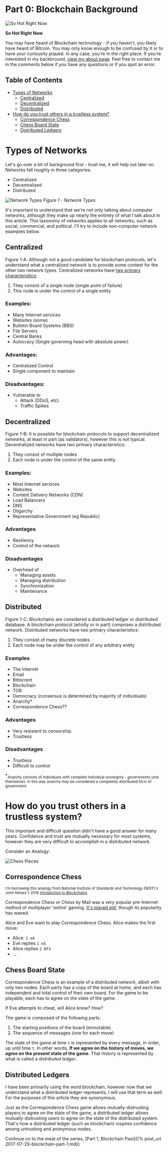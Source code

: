 # Part 0: Blockchain Background

![So Hot Right Now](/assets/images/posts/2017/sohotrightnow.jpg)

**So Hot Right Now**

You may have heard of Blockchain technology - if you haven't, you likely have heard of Bitcoin. You may only know enough to be confused by it or to have your curiousity piqued. In any case, you're in the right place. If you're interested in my backbround, [view my about page](/about). Feel free to contact me in the comments below if you have any questions or if you spot an error. 

## Table of Contents
- [Types of Networks](#types-of-networks)
    - [Centralized](#centralized)
    - [Decentralized](#decentralized)
    - [Distributed](#distributed)
- [How do you trust others in a trustless system?](#how-do-you-trust-others-in-a-trustless-system)
    - [Correspondence Chess](#correspondence-chess)
    - [Chess Board State](#chess-board-state)
    - [Distributed Ledgers](#distributed-ledgers)

# Types of Networks

Let's go over a bit of background first - trust me, it will help out later on. Networks fall roughly in three categories:

* Centralized
* Decentralized
* Distributed

![Network Types](/assets/images/posts/2017/networktypes.png)
*Figure 1 - Network Types*

It's important to understand that we're not only talking about computer networks, although they make up nearly the entirety of what I talk about in this article. This taxonomy of networks applies to all networks, such as social, commercial, and political. I'll try to include non-computer network examples below.




## Centralized

Figure 1-A: Although not a good candidate for blockchain protocols, let's understand what a centralized network is to provide some context for the other two network types. Centralized networks have [two primary characteristics](https://gnunet.org/centralized-dns):
1. They consist of a single node (single point of failure)
1. This node is under the control of a single entity


### Examples:
* Many Internet services
* Websites (some)
* Bulletin Board Systems (BBS)
* File Servers
* Central Banks
* Autocracy (Single governing head with absolute power)


### Advantages:
* Centralized Control 
* Single component to maintain


### Disadvantages:
* Vulnerable to
    * Attack (DDoS, etc)
    * Traffic Spikes




## Decentralized

Figure 1-B: It is possible for blockchain protocols to support decentralized networks, at least in part (as validators), however this is not typical. Decentralized networks have two primary characteristics:
1. They consist of multiple nodes
1. Each node is under the control of the same entity


### Examples:
* Most Internet services
* Websites
* Content Delivery Networks (CDN)
* Load Balancers
* DNS
* Oligarchy
* Representative Government (eg Republic)


### Advantages
* Resiliency
* Control of the network


### Disadvantages
* Overhead of
    * Managing assets
    * Managing distribution
    * Synchronization
    * Maintenance



## Distributed

Figure 1-C: Blockchains are considered a distributed ledger or distributed database. A blockchain protocol (wholly or in part) comprises a distributed network. Distributed networks have two primary characteristics:
1. They consist of many discrete nodes
1. Each node may be under the control of any arbitrary entity

### Examples
* The Internet
* Email
* Bittorrent
* Blockchain
* TOR
* Democracy (consensus is determined by majority of individuals)
* Anarchy*
* Correspondence Chess?? 

### Advantages
* Very resistent to censorship
* Trustless

### Disadvantages
* Trustless
* Difficult to control

\*<sub>Anarchy consists of individuals with complete individual sovreignty - governments unto themselves. In this way anarchy may be considered a completely distributed form of government.</sub>




# How do you trust others in a trustless system?
This important and difficult question didn't have a good answer for many years. Confidence and trust are mutually necessary for most systems, however they are very difficult to accomplish in a distributed network.

Consider an Analogy:

![Chess Pieces](/assets/images/posts/2017/chess_pieces.png)

## Correspondence Chess

<sub>I'm borrowing this analogy from National Institute of Standards and Technology (NIST)'s John Kelsey's 2016 [_Introduction to Blockchains_](/assets/bin/2017/Introduction_to_Blockchain_-_John_Kelsey.pdf)</sub>

Correspondence Chess or Chess by Mail was a very popular pre-Internet method of multiplayer 'online' gaming. [It's played still](https://en.wikipedia.org/wiki/Correspondence_chess), though its popularity has waned. 

Alice and Eve want to play Correspondence Chess. Alice makes the first move:
* Alice: `1 e4`
* Eve replies `1 e5`
* Alice replies `2 Nf3`
* ...


## Chess Board State

Correspondence Chess is an example of a distributed network, albeit with only two nodes. Each party has a copy of the board at home, and each has independent and total control of their own board. For the game to be playable, each has to agree on the state of the game.

If Eve attempts to cheat, will Alice know? How?

The game is composed of the following parts:
1. The starting positions of the board (immutable)
1. The sequence of messages (one for each move)

The state of the game at time `t` is represented by every message, in order, up until time `t`. In other words, __If we agree on the history of moves, we agree on the present state of the game.__ That history is represented by what is called a _distributed ledger_.

## Distributed Ledgers

I have been primarily using the word blockchain, however now that we understand what a distributed ledger represents, I will use that term as well. For the purposes of this article they are synonymous.

Just as the Correspondence Chess game allows mutually-distrusting players to agree on the state of the game, a distributed ledger allows mutually-distrusting users to agree on the state of the distributed system. That's how a distributed ledger (such as blockchain) inspires confidence among untrusting and anonymous nodes.

Continue on to the meat of the series, [Part 1, Blockchain Past]({% post_url 2017-07-29-blockchain-part-1.md})
